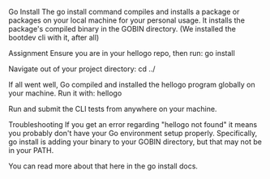 Go Install
The go install command compiles and installs a package or packages on your local machine for your personal usage. It installs the package's compiled binary in the GOBIN directory. (We installed the bootdev cli with it, after all)

Assignment
Ensure you are in your hellogo repo, then run:
go install

Navigate out of your project directory:
cd ../

If all went well, Go compiled and installed the hellogo program globally on your machine. Run it with:
hellogo

Run and submit the CLI tests from anywhere on your machine.

Troubleshooting
If you get an error regarding "hellogo not found" it means you probably don't have your Go environment setup properly. Specifically, go install is adding your binary to your GOBIN directory, but that may not be in your PATH.

You can read more about that here in the go install docs.
